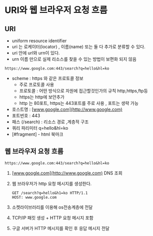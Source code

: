 # URI와 웹 브라우저 요청 흐름

## URI

- uniform resource identifier
- uri 는 로케이터(locator) , 이름(name) 또는 둘 다 추가로 분류할 수 있다.
- uri 안에 url와 urn이 있다.
- urn 이름 만으로 실제 리소스를 찾을 수 있는 방법이 보편화 되지 않음

```tsx
https://www.google.com:443/search?q=hello&hl=ko
```

- scheme : https 와 같은 프로토콜 정보
  - 주로 프로토콜 사용
  - 프로토콜 : 어떤 방식으로 자원에 접근할것인가의 규칙 http,https,ftp등
  - https는 http에 보안추가
  - http 는 80포트, https는 443포트를 주로 사용 , 포트는 생략 가능
- 호스트명 : [www.google.com](http://www.google.com)
- 포트번호 : 443
- 패스 (/search) : 리소스 경로 ,계층적 구조
- 쿼리 파리미터 q=hello&hl=ko
- [#fragment] - html 북마크

## 웹 브라우저 요청 흐름

`https://www.google.com:443/search?q=hello&hl=ko`

1. [www.google.com](http://www.google.com) DNS 조회
2. 웹 브라우저가 http 요청 메시지를 생성한다.

   ```tsx
   GET /search?q=hello&h1=ko HTTP/1.1
   HOST: www.google.com
   ```

3. 소켓라이브러리를 이용해 os전송계층에 전달
4. TCP/IP 패킷 생성 + HTTP 요청 메시지 포함
5. 구글 서버가 HTTP 메시지를 확인 후 응답 메시지 전달
